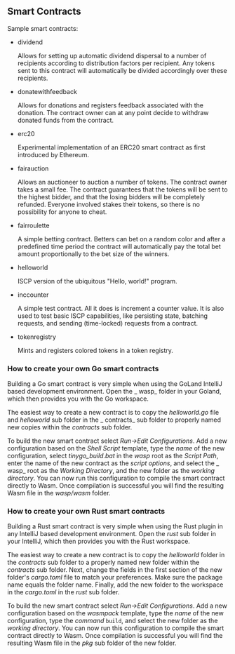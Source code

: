 ## Smart Contracts

Sample smart contracts:

- dividend

  Allows for setting up automatic dividend dispersal to a number of recipients according to distribution factors per
  recipient. Any tokens sent to this contract will automatically be divided accordingly over these recipients.

- donatewithfeedback

  Allows for donations and registers feedback associated with the donation. The contract owner can at any point decide
  to withdraw donated funds from the contract.

- erc20

  Experimental implementation of an ERC20 smart contract as first introduced by Ethereum.

- fairauction

  Allows an auctioneer to auction a number of tokens. The contract owner takes a small fee. The contract guarantees that
  the tokens will be sent to the highest bidder, and that the losing bidders will be completely refunded. Everyone
  involved stakes their tokens, so there is no possibility for anyone to cheat.

- fairroulette

  A simple betting contract. Betters can bet on a random color and after a predefined time period the contract will
  automatically pay the total bet amount proportionally to the bet size of the winners.

- helloworld

  ISCP version of the ubiquitous "Hello, world!" program.

- inccounter

  A simple test contract. All it does is increment a counter value. It is also used to test basic ISCP capabilities,
  like persisting state, batching requests, and sending (time-locked)
  requests from a contract.

- tokenregistry

  Mints and registers colored tokens in a token registry.

### How to create your own Go smart contracts

Building a Go smart contract is very simple when using the GoLand IntelliJ based development environment. Open the _
wasp_ folder in your Goland, which then provides you with the Go workspace.

The easiest way to create a new contract is to copy the _helloworld.go_ file and _helloworld_ sub folder in the _
contracts_ sub folder to properly named new copies within the _contracts_ sub folder.

To build the new smart contract select _Run->Edit Configurations_. Add a new configuration based on the _Shell Script_
template, type the _name_ of the new configuration, select _tinygo_build.bat_
in the _wasp_ root as the _Script Path_, enter the name of the new contract as the _script options_, and select the _
wasp_ root as the _Working Directory_, and the new folder as the _working directory_. You can now run this configuration
to compile the smart contract directly to Wasm. Once compilation is successful you will find the resulting Wasm file in
the _wasp/wasm_ folder.

### How to create your own Rust smart contracts

Building a Rust smart contract is very simple when using the Rust plugin in any IntelliJ based development environment.
Open the _rust_ sub folder in your IntelliJ, which then provides you with the Rust workspace.

The easiest way to create a new contract is to copy the _helloworld_ folder in the _contracts_
sub folder to a properly named new folder within the _contracts_ sub folder. Next, change the fields in the first
section of the new folder's _cargo.toml_ file to match your preferences. Make sure the package name equals the folder
name. Finally, add the new folder to the workspace in the _cargo.toml_ in the _rust_ sub folder.

To build the new smart contract select _Run->Edit Configurations_. Add a new configuration based on the _wasmpack_
template, type the _name_ of the new configuration, type the _command_
`build`, and select the new folder as the _working directory_. You can now run this configuration to compile the smart
contract directly to Wasm. Once compilation is successful you will find the resulting Wasm file in the _pkg_ sub folder
of the new folder.

